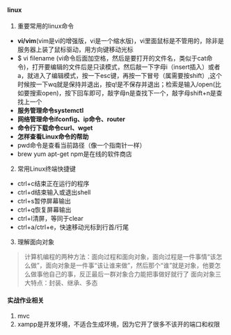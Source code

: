 #### linux
1. 重要常用的linux命令
* **vi/vim**(vim是vi的增强版，vi是一个缩水版)，vi里面鼠标是不管用的，除非是服务器上装了鼠标驱动，用方向键移动光标
* $ vi filename (vi命令后面加空格，然后是要打开的文件名，类似于cat命令)，打开要编辑的文件后是只读模式，然后敲一下字母i（insert插入）或者a，就进入了编辑模式，按一下esc键，再按一下冒号（属需要按shift）,这个时候按一下wq就是保持并退出，按q!是不保存并退出；检索是输入/open(比如要搜索open)，按下回车即可，敲字母n是查找下一个，敲字母shift+n是查找上一个
* **服务管理命令systemctl**
* **网络管理命令ifconfig、ip命令、router**
* **命令行下载命令curl、wget**
* **怎样查看Linux命令的帮助**
* pwd命令是查看当前路径（像一个指南针一样）
* brew yum apt-get npm是在线的软件商店
2. 常用Linux终端快捷键
* ctrl+c结束正在运行的程序
* ctrl+d结束输入或退出shell
* ctrl+s暂停屏幕输出
* ctrl+q恢复屏幕输出
* ctrl+l清屏，等同于clear
* ctrl+a/ctrl+e，快速移动光标到行首/行尾
3. 理解面向对象
> 计算机编程的两种方法：面向过程和面向对象，面向过程是一件事情“该怎么做”，面向对象是一件事“该让谁来做”，然后那个“谁”就是对象，他要怎么做事他自己的事，反正最后一群对象合力能把事做好就行了
> 面向对象三大特点：封装、继承、多态

#### 实战作业相关
1. mvc
2. xampp是开发环境，不适合生成环境，因为它开了很多不该开的端口和权限